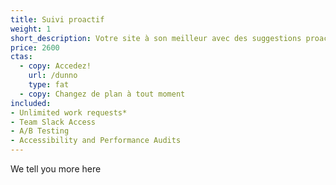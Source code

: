 ```yaml
---
title: Suivi proactif
weight: 1
short_description: Votre site à son meilleur avec des suggestions proactive pour améliorations
price: 2600
ctas:
  - copy: Accedez!
    url: /dunno
    type: fat
  - copy: Changez de plan à tout moment
included:
- Unlimited work requests*
- Team Slack Access
- A/B Testing
- Accessibility and Performance Audits
---
```


We tell you more here